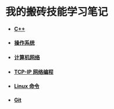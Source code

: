 # 我的搬砖技能学习笔记

+ #### [C++](C++/README.md)

+ #### [操作系统](操作系统/README.md)

+ #### [计算机网络](计算机网络/README.md)

+ #### [TCP-IP 网络编程](https://to-re.github.io/TCP-IP-NetworkNote)

+ #### [Linux 命令](Linux命令/README.md)

+ #### [Git](Git/Git笔记.md)